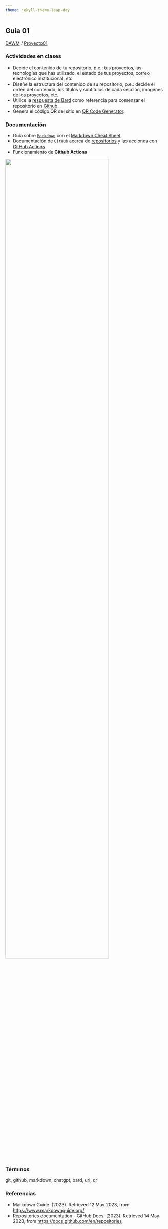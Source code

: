```yaml
---
theme: jekyll-theme-leap-day
---
```


## Guía 01

[DAWM](/DAWM/) / [Proyecto01](/DAWM/proyectos/2023/proyecto01)

### Actividades en clases

* Decide el contenido de tu repositorio, p.e.: tus proyectos, las tecnologías que has utilizado, el estado de tus proyectos, correo electrónico institucional, etc.
* Diseñe la estructura del contenido de su repositorio, p.e.: decide el orden del contenido, los títulos y subtítulos de cada sección, imágenes de los proyectos, etc.
* Utilice la [respuesta de Bard](bard/guia01-bard01.pdf) como referencia para comenzar el repositorio en [Github](https://github.com/).
* Genera el código QR del sitio en [QR Code Generator](https://br.qr-code-generator.com/).

### Documentación

* Guía sobre [`Markdown`](https://www.markdownguide.org/) con el [Markdown Cheat Sheet](https://www.markdownguide.org/cheat-sheet/).
* Documentación de `GitHub` acerca de [repositorios](https://docs.github.com/es/repositories) y las acciones con [GitHub Actions](https://docs.github.com/es/actions)
* Funcionamiento de **Github Actions**

<img src="https://keepler.io/wp-content/uploads/2020/10/github-actions.png" width="80%">

### Términos

git, github, markdown, chatgpt, bard, url, qr

### Referencias

* Markdown Guide. (2023). Retrieved 12 May 2023, from https://www.markdownguide.org/
* Repositories documentation - GitHub Docs. (2023). Retrieved 14 May 2023, from https://docs.github.com/en/repositories